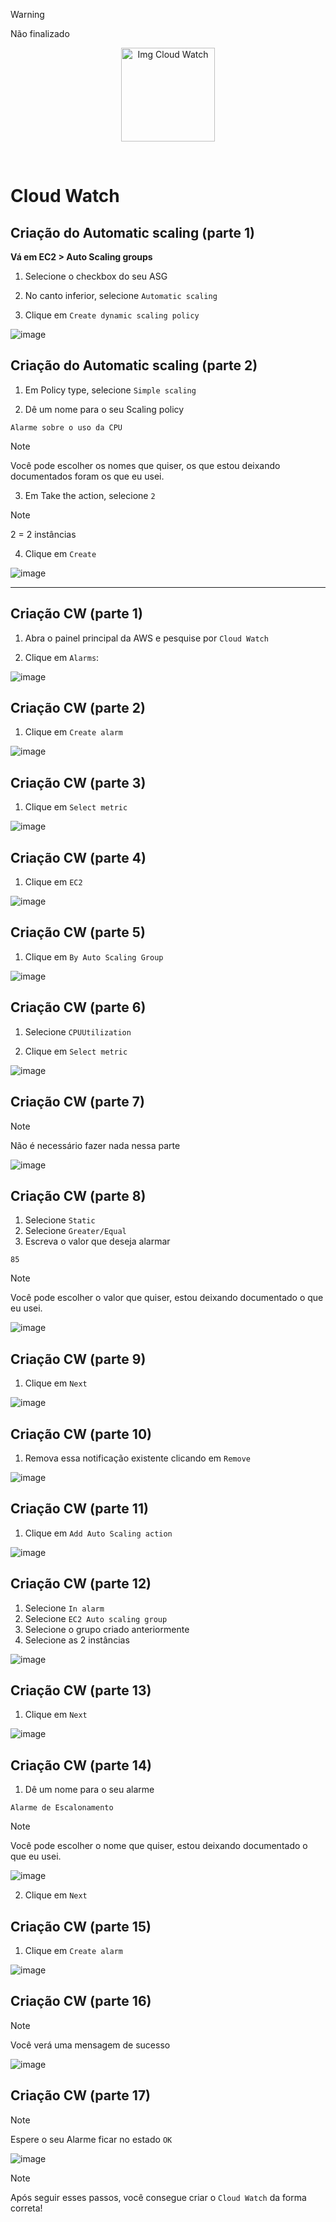 > [!WARNING]
> Não finalizado

<p align="center">
  <img src="https://github.com/user-attachments/assets/fd67f97c-93f2-4ae5-a2fe-97b164f1b83c" alt="Img Cloud Watch" width="150">
</p>
<br>

# Cloud Watch

## Criação do Automatic scaling (parte 1)

**Vá em EC2 > Auto Scaling groups**

1. Selecione o checkbox do seu ASG

2. No canto inferior, selecione `Automatic scaling`

3. Clique em `Create dynamic scaling policy`

![image](https://github.com/user-attachments/assets/3fb1aca8-7f38-405b-94aa-6fb1fb53da97)

## Criação do Automatic scaling (parte 2)

1. Em Policy type, selecione `Simple scaling`

2. Dê um nome para o seu Scaling policy

`Alarme sobre o uso da CPU`

> [!NOTE]
> Você pode escolher os nomes que quiser, os que estou deixando documentados foram os que eu usei.

3. Em Take the action, selecione `2`

> [!NOTE]
> 2 = 2 instâncias

4. Clique em `Create`

![image](https://github.com/user-attachments/assets/6a0df6d6-d951-4d4f-ab28-c75eeb0dbf93)

---

## Criação CW (parte 1)

1. Abra o painel principal da AWS e pesquise por `Cloud Watch`

2. Clique em `Alarms`:

![image](https://github.com/user-attachments/assets/751f1bfb-3feb-4321-b6c4-de994201bd2e)

## Criação CW (parte 2)

1. Clique em `Create alarm`

![image](https://github.com/user-attachments/assets/e47c9175-f1a8-4ccb-adeb-068d0aa90f5a)

## Criação CW (parte 3)

1. Clique em `Select metric`

![image](https://github.com/user-attachments/assets/6f7279cc-2f8b-4ad4-a3bd-ba2f38a9399b)

## Criação CW (parte 4)

1. Clique em `EC2`

![image](https://github.com/user-attachments/assets/77cfe38c-2f6a-479d-a06a-c2c32b6c89fc)

## Criação CW (parte 5)

1. Clique em `By Auto Scaling Group`

![image](https://github.com/user-attachments/assets/b6f64e81-4bc5-4f3c-a16c-99a2758f07cf)

## Criação CW (parte 6)

1. Selecione `CPUUtilization`

2. Clique em `Select metric`

![image](https://github.com/user-attachments/assets/b99244bd-4ab3-413b-a63d-21e361b39f50)

## Criação CW (parte 7)

> [!NOTE]
> Não é necessário fazer nada nessa parte

![image](https://github.com/user-attachments/assets/e2be984a-c986-4053-add8-c7f690407efc)

## Criação CW (parte 8)

1. Selecione `Static`
2. Selecione `Greater/Equal`
3. Escreva o valor que deseja alarmar

`85`

> [!NOTE]
> Você pode escolher o valor que quiser, estou deixando documentado o que eu usei.

![image](https://github.com/user-attachments/assets/5bdde8a2-f77d-453f-b531-60e29345ea36)

## Criação CW (parte 9)

1. Clique em `Next`

![image](https://github.com/user-attachments/assets/d87ee585-c9e2-4258-b99e-12af15ebedf3)

## Criação CW (parte 10)

1. Remova essa notificação existente clicando em `Remove`

![image](https://github.com/user-attachments/assets/b764042b-9ee8-439b-8a8b-73699eee43fb)

## Criação CW (parte 11)

1. Clique em `Add Auto Scaling action`

![image](https://github.com/user-attachments/assets/31ae241a-dd92-43d2-8d99-bbcb14ae0e01)

## Criação CW (parte 12)

1. Selecione `In alarm`
2. Selecione `EC2 Auto scaling group`
3. Selecione o grupo criado anteriormente
4. Selecione as 2 instâncias

![image](https://github.com/user-attachments/assets/71c86813-d048-46af-a507-60f4610bac89)

## Criação CW (parte 13)

1. Clique em `Next`

![image](https://github.com/user-attachments/assets/85ffbf01-6d09-45c4-9123-119729289553)

## Criação CW (parte 14)

1. Dê um nome para o seu alarme

`Alarme de Escalonamento`

> [!NOTE]
> Você pode escolher o nome que quiser, estou deixando documentado o que eu usei.

![image](https://github.com/user-attachments/assets/efe41bf2-42dd-4c0b-903a-15c6d96eb841)

2. Clique em `Next`

## Criação CW (parte 15)

1. Clique em `Create alarm`

![image](https://github.com/user-attachments/assets/3243fcd0-34b7-4832-920f-1c9eb15c99d8)

## Criação CW (parte 16)

> [!NOTE]
> Você verá uma mensagem de sucesso

![image](https://github.com/user-attachments/assets/06661c06-c8a6-4d57-ac93-4dd518d79e75)

## Criação CW (parte 17)

> [!NOTE]
> Espere o seu Alarme ficar no estado `OK`

![image](https://github.com/user-attachments/assets/95a23ed8-02a8-4f72-b6f3-d419c21b94c9)

> [!NOTE]
> Após seguir esses passos, você consegue criar o `Cloud Watch` da forma correta!
